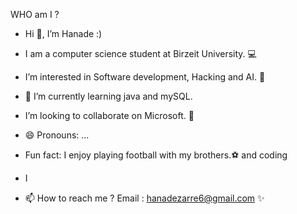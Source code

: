 WHO am I ?
 
-  Hi 👋, I’m Hanade :)
-  I am a computer science student at Birzeit University. 💻
-  I’m interested in Software development, Hacking and AI. 💞️
- 🌱 I’m currently learning java and mySQL.
-  I’m looking to collaborate on Microsoft. 👀

- 😄 Pronouns: ...
-  Fun fact: I enjoy playing football with my brothers.⚽ and coding 
- I 
- 📫 How to reach me ?
   Email : hanadezarre6@gmail.com ✨
<!---
HanadeZareer/HanadeZareer is a ✨ special ✨ repository because its `README.md` (this file) appears on your GitHub profile.
You can click the Preview link to take a look at your changes.
--->
